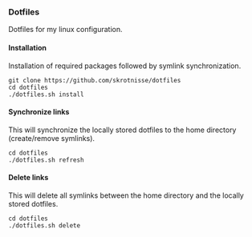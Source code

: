 <h3>Dotfiles</h3>
Dotfiles for my linux configuration.

<h4>Installation</h4>
Installation of required packages followed by symlink synchronization.
<pre><code>git clone https://github.com/skrotnisse/dotfiles
cd dotfiles
./dotfiles.sh install</code></pre>

<h4>Synchronize links</h4>
This will synchronize the locally stored dotfiles to the home directory (create/remove symlinks).
<pre><code>cd dotfiles
./dotfiles.sh refresh</code></pre>

<h4>Delete links</h4>
This will delete all symlinks between the home directory and the locally stored dotfiles.
<pre><code>cd dotfiles
./dotfiles.sh delete</code></pre>

